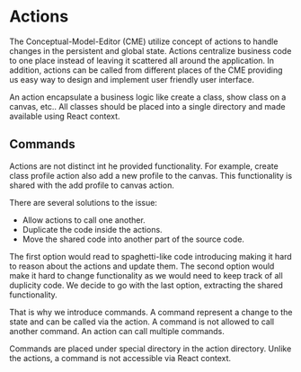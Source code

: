 # Actions
The Conceptual-Model-Editor (CME) utilize concept of actions to handle changes in the persistent and global state.
Actions centralize business code to one place instead of leaving it scattered all around the application.
In addition, actions can be called from different places of the CME providing us easy way to design and implement user friendly user interface.

An action encapsulate a business logic like create a class, show class on a canvas, etc..
All classes should be placed into a single directory and made available using React context.

## Commands
Actions are not distinct int he provided functionality.
For example, create class profile action also add a new profile to the canvas.
This functionality is shared with the add profile to canvas action.

There are several solutions to the issue:
- Allow actions to call one another.
- Duplicate the code inside the actions.
- Move the shared code into another part of the source code.

The first option would read to spaghetti-like code introducing making it hard to reason about the actions and update them.
The second option would make it hard to change functionality as we would need to keep track of all duplicity code.
We decide to go with the last option, extracting the shared functionality.

That is why we introduce commands.
A command represent a change to the state and can be called via the action.
A command is not allowed to call another command.
An action can call multiple commands.

Commands are placed under special directory in the action directory.
Unlike the actions, a command is not accessible via React context.
